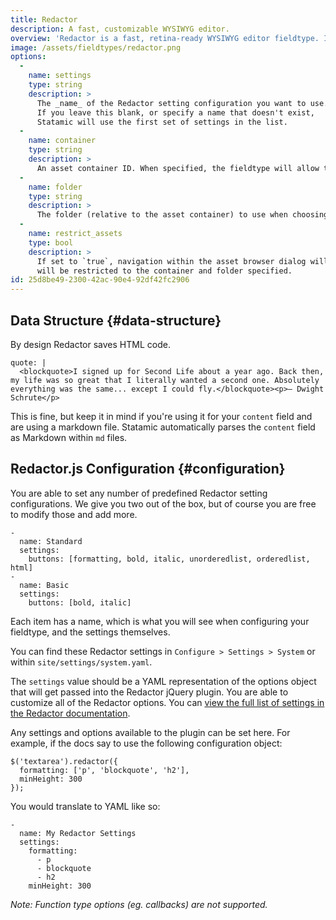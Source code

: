 ```yaml
---
title: Redactor
description: A fast, customizable WYSIWYG editor.
overview: 'Redactor is a fast, retina-ready WYSIWYG editor fieldtype. It’s lightweight, customizable, and powerful. Currently using [Redactor 10](https://imperavi.com/assets/pdf/redactor-documentation-10.pdf) you can check out the docs to see what options are available to customize.'
image: /assets/fieldtypes/redactor.png
options:
  -
    name: settings
    type: string
    description: >
      The _name_ of the Redactor setting configuration you want to use.
      If you leave this blank, or specify a name that doesn't exist,
      Statamic will use the first set of settings in the list.
  -
    name: container
    type: string
    description: >
      An asset container ID. When specified, the fieldtype will allow the user to add assets from the specified container.
  -
    name: folder
    type: string
    description: >
      The folder (relative to the asset container) to use when choosing assets. If left blank, the root folder of the container will be used.
  -
    name: restrict_assets
    type: bool
    description: >
      If set to `true`, navigation within the asset browser dialog will be disabled, and you
      will be restricted to the container and folder specified.
id: 25d8be49-2300-42ac-90e4-92df42fc2906
---
```

## Data Structure {#data-structure}

By design Redactor saves HTML code.

``` .language-yaml
quote: |
  <blockquote>I signed up for Second Life about a year ago. Back then, my life was so great that I literally wanted a second one. Absolutely everything was the same... except I could fly.</blockquote><p>– Dwight Schrute</p>  
```

This is fine, but keep it in mind if you're using it for your `content` field and are using a markdown file.
Statamic automatically parses the `content` field as Markdown within `md` files.


## Redactor.js Configuration {#configuration}

You are able to set any number of predefined Redactor setting configurations. We give you two out of the box, but of
course you are free to modify those and add more.

``` .language-yaml
-
  name: Standard
  settings:
    buttons: [formatting, bold, italic, unorderedlist, orderedlist, html]
-
  name: Basic
  settings:
    buttons: [bold, italic]
```

Each item has a name, which is what you will see when configuring your fieldtype, and the settings themselves.

You can find these Redactor settings in `Configure > Settings > System` or within `site/settings/system.yaml`.

The `settings` value should be a YAML representation of the options object that will get passed into the Redactor jQuery
plugin. You are able to customize all of the Redactor options. You can [view the full list of settings in the Redactor documentation][redactor-docs].

Any settings and options available to the plugin can be set here. For example, if the docs say to use the following configuration object:

``` .language-javascript
$('textarea').redactor({
  formatting: ['p', 'blockquote', 'h2'],
  minHeight: 300
});
```

You would translate to YAML like so:

``` .language-yaml
-
  name: My Redactor Settings
  settings:
    formatting:
      - p
      - blockquote
      - h2
    minHeight: 300
```

*Note: Function type options (eg. callbacks) are not supported.*

[redactor-docs]: https://imperavi.com/assets/pdf/redactor-documentation-10.pdf
